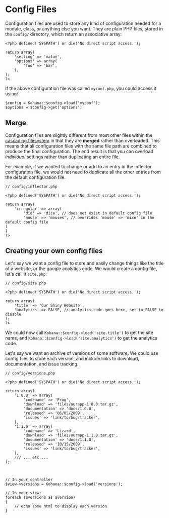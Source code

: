 # Config Files

Configuration files are used to store any kind of configuration needed for a module, class, or anything else you want.  They are plain PHP files, stored in the `config/` directory, which return an associative array:

    <?php defined('SYSPATH') or die('No direct script access.');

    return array(
        'setting' => 'value',
        'options' => array(
            'foo' => 'bar',
        ),
    );
    ?>

If the above configuration file was called `myconf.php`, you could access it using:

    $config = Kohana::$config->load('myconf');
    $options = $config->get('options')

## Merge

Configuration files are slightly different from most other files within the [cascading filesystem](files) in that they are **merged** rather than overloaded. This means that all configuration files with the same file path are combined to produce the final configuration. The end result is that you can overload *individual* settings rather than duplicating an entire file.

For example, if we wanted to change or add to an entry in the inflector configuration file, we would not need to duplicate all the other entries from the default configuration file.

    // config/inflector.php

    <?php defined('SYSPATH') or die('No direct script access.');

    return array(
        'irregular' => array(
            'die' => 'dice', // does not exist in default config file
            'mouse' => 'mouses', // overrides 'mouse' => 'mice' in the default config file
    )
    )
    ?>


## Creating your own config files

Let's say we want a config file to store and easily change things like the title of a website, or the google analytics code.  We would create a config file, let's call it `site.php`:

    // config/site.php

    <?php defined('SYSPATH') or die('No direct script access.');

    return array(
        'title' => 'Our Shiny Website',
        'analytics' => FALSE, // analytics code goes here, set to FALSE to disable
    );
    ?>

We could now call `Kohana::$config->load('site.title')` to get the site name, and `Kohana::$config->load('site.analytics')` to get the analytics code.

Let's say we want an archive of versions of some software.  We could use config files to store each version, and include links to download, documentation, and issue tracking.

	// config/versions.php

	<?php defined('SYSPATH') or die('No direct script access.');
	
    return array(
		'1.0.0' => array(
			'codename' => 'Frog',
			'download' => 'files/ourapp-1.0.0.tar.gz',
			'documentation' => 'docs/1.0.0',
			'released' => '06/05/2009',
			'issues' => 'link/to/bug/tracker',
		),
		'1.1.0' => array(
			'codename' => 'Lizard',
			'download' => 'files/ourapp-1.1.0.tar.gz',
			'documentation' => 'docs/1.1.0',
			'released' => '10/15/2009',
			'issues' => 'link/to/bug/tracker',
		),
		/// ... etc ...
	);



	// In your controller
	$view->versions = Kohana::$config->load('versions');
	
	// In your view:
	foreach ($versions as $version)
	{
		// echo some html to display each version
	}

